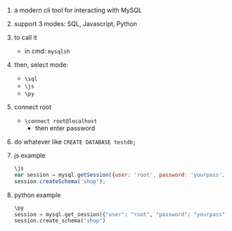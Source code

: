 1. a modern cli tool for interacting with MySQL
2. support 3 modes: SQL, Javascript, Python
3. to call it
    - in cmd: `mysqlsh`
4. then, select mode:
    - `\sql`
    - `\js`
    - `\py`
5. connect root
    - `\connect root@localhost`
        - then enter password
6. do whatever like `CREATE DATABASE testdb;`

7. js example
    ```javascript
    \js
    var session = mysql.getSession({user: 'root', password: 'yourpass', host: 'localhost'});
    session.createSchema('shop');
    ```

8. python example
    ```python
    \py
    session = mysql.get_session({"user": "root", "password": "yourpass", "host": "localhost"})
    session.create_schema("shop")
    ```